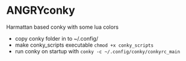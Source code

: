 # ANGRYconky
Harmattan based conky with some lua colors

* copy conky folder in to ~/.config/
* make conky_scripts executable `chmod +x conky_scripts`
* run conky on startup with `conky -c ~/.config/conky/conkyrc_main`
